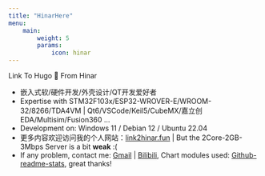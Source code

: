 ```yaml
---
title: "HinarHere"
menu:
    main:
        weight: 5
        params: 
            icon: hinar
---
```


Link To Hugo 👋 From Hinar

- 嵌入式软/硬件开发/外壳设计/QT开发爱好者
- Expertise with STM32F103x/ESP32-WROVER-E/WROOM-32/8266/TDA4VM | Qt6/VSCode/Keil5/CubeMX/嘉立创EDA/Multisim/Fusion360 ...
- Development on: Windows 11 / Debian 12 / Ubuntu 22.04
- 更多内容欢迎访问我的个人网站：[link2hinar.fun](https://link2hinar.fun) | But the 2Core-2GB-3Mbps Server is a bit **weak** :( 
- If any problem, contact me: [Gmail](mailto:linkjoestar402212@gmail.com) | [Bilibili](https://space.bilibili.com/45409103), Chart modules used: [Github-readme-stats](https://github.com/anuraghazra/github-readme-stats), great thanks!